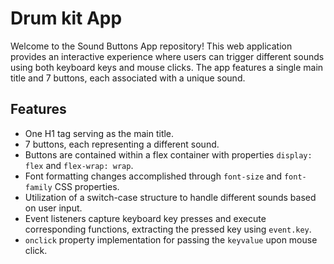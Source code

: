 # Drum kit App

Welcome to the Sound Buttons App repository! This web application provides an interactive experience where users can trigger different sounds using both keyboard keys and mouse clicks. The app features a single main title and 7 buttons, each associated with a unique sound.

## Features

- One H1 tag serving as the main title.
- 7 buttons, each representing a different sound.
- Buttons are contained within a flex container with properties `display: flex` and `flex-wrap: wrap`.
- Font formatting changes accomplished through `font-size` and `font-family` CSS properties.
- Utilization of a switch-case structure to handle different sounds based on user input.
- Event listeners capture keyboard key presses and execute corresponding functions, extracting the pressed key using `event.key`.
- `onclick` property implementation for passing the `keyvalue` upon mouse click.


